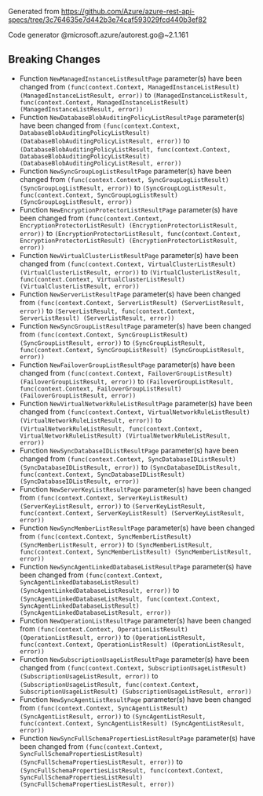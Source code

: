Generated from https://github.com/Azure/azure-rest-api-specs/tree/3c764635e7d442b3e74caf593029fcd440b3ef82

Code generator @microsoft.azure/autorest.go@~2.1.161

## Breaking Changes

- Function `NewManagedInstanceListResultPage` parameter(s) have been changed from `(func(context.Context, ManagedInstanceListResult) (ManagedInstanceListResult, error))` to `(ManagedInstanceListResult, func(context.Context, ManagedInstanceListResult) (ManagedInstanceListResult, error))`
- Function `NewDatabaseBlobAuditingPolicyListResultPage` parameter(s) have been changed from `(func(context.Context, DatabaseBlobAuditingPolicyListResult) (DatabaseBlobAuditingPolicyListResult, error))` to `(DatabaseBlobAuditingPolicyListResult, func(context.Context, DatabaseBlobAuditingPolicyListResult) (DatabaseBlobAuditingPolicyListResult, error))`
- Function `NewSyncGroupLogListResultPage` parameter(s) have been changed from `(func(context.Context, SyncGroupLogListResult) (SyncGroupLogListResult, error))` to `(SyncGroupLogListResult, func(context.Context, SyncGroupLogListResult) (SyncGroupLogListResult, error))`
- Function `NewEncryptionProtectorListResultPage` parameter(s) have been changed from `(func(context.Context, EncryptionProtectorListResult) (EncryptionProtectorListResult, error))` to `(EncryptionProtectorListResult, func(context.Context, EncryptionProtectorListResult) (EncryptionProtectorListResult, error))`
- Function `NewVirtualClusterListResultPage` parameter(s) have been changed from `(func(context.Context, VirtualClusterListResult) (VirtualClusterListResult, error))` to `(VirtualClusterListResult, func(context.Context, VirtualClusterListResult) (VirtualClusterListResult, error))`
- Function `NewServerListResultPage` parameter(s) have been changed from `(func(context.Context, ServerListResult) (ServerListResult, error))` to `(ServerListResult, func(context.Context, ServerListResult) (ServerListResult, error))`
- Function `NewSyncGroupListResultPage` parameter(s) have been changed from `(func(context.Context, SyncGroupListResult) (SyncGroupListResult, error))` to `(SyncGroupListResult, func(context.Context, SyncGroupListResult) (SyncGroupListResult, error))`
- Function `NewFailoverGroupListResultPage` parameter(s) have been changed from `(func(context.Context, FailoverGroupListResult) (FailoverGroupListResult, error))` to `(FailoverGroupListResult, func(context.Context, FailoverGroupListResult) (FailoverGroupListResult, error))`
- Function `NewVirtualNetworkRuleListResultPage` parameter(s) have been changed from `(func(context.Context, VirtualNetworkRuleListResult) (VirtualNetworkRuleListResult, error))` to `(VirtualNetworkRuleListResult, func(context.Context, VirtualNetworkRuleListResult) (VirtualNetworkRuleListResult, error))`
- Function `NewSyncDatabaseIDListResultPage` parameter(s) have been changed from `(func(context.Context, SyncDatabaseIDListResult) (SyncDatabaseIDListResult, error))` to `(SyncDatabaseIDListResult, func(context.Context, SyncDatabaseIDListResult) (SyncDatabaseIDListResult, error))`
- Function `NewServerKeyListResultPage` parameter(s) have been changed from `(func(context.Context, ServerKeyListResult) (ServerKeyListResult, error))` to `(ServerKeyListResult, func(context.Context, ServerKeyListResult) (ServerKeyListResult, error))`
- Function `NewSyncMemberListResultPage` parameter(s) have been changed from `(func(context.Context, SyncMemberListResult) (SyncMemberListResult, error))` to `(SyncMemberListResult, func(context.Context, SyncMemberListResult) (SyncMemberListResult, error))`
- Function `NewSyncAgentLinkedDatabaseListResultPage` parameter(s) have been changed from `(func(context.Context, SyncAgentLinkedDatabaseListResult) (SyncAgentLinkedDatabaseListResult, error))` to `(SyncAgentLinkedDatabaseListResult, func(context.Context, SyncAgentLinkedDatabaseListResult) (SyncAgentLinkedDatabaseListResult, error))`
- Function `NewOperationListResultPage` parameter(s) have been changed from `(func(context.Context, OperationListResult) (OperationListResult, error))` to `(OperationListResult, func(context.Context, OperationListResult) (OperationListResult, error))`
- Function `NewSubscriptionUsageListResultPage` parameter(s) have been changed from `(func(context.Context, SubscriptionUsageListResult) (SubscriptionUsageListResult, error))` to `(SubscriptionUsageListResult, func(context.Context, SubscriptionUsageListResult) (SubscriptionUsageListResult, error))`
- Function `NewSyncAgentListResultPage` parameter(s) have been changed from `(func(context.Context, SyncAgentListResult) (SyncAgentListResult, error))` to `(SyncAgentListResult, func(context.Context, SyncAgentListResult) (SyncAgentListResult, error))`
- Function `NewSyncFullSchemaPropertiesListResultPage` parameter(s) have been changed from `(func(context.Context, SyncFullSchemaPropertiesListResult) (SyncFullSchemaPropertiesListResult, error))` to `(SyncFullSchemaPropertiesListResult, func(context.Context, SyncFullSchemaPropertiesListResult) (SyncFullSchemaPropertiesListResult, error))`
